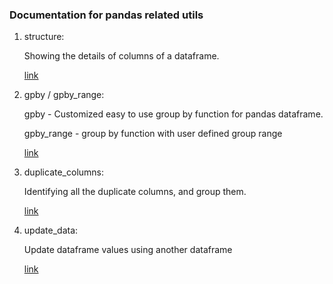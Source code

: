### Documentation for pandas related utils

1. structure:   

   Showing the details of columns of a dataframe. 

    [link](https://github.com/Shiutang-Li/python_utils/blob/master/doc/structure.md)
  
2. gpby / gpby_range:  

   gpby - Customized easy to use group by function for pandas dataframe.   

   gpby_range - group by function with user defined group range  

    [link](https://github.com/Shiutang-Li/python_utils/blob/master/doc/gpby.md)
    
3. duplicate_columns:  

   Identifying all the duplicate columns, and group them.

    [link](https://github.com/Shiutang-Li/python_utils/blob/master/doc/duplicate_columns.md)

4. update_data:  

   Update dataframe values using another dataframe 

    [link](https://github.com/Shiutang-Li/python_utils/blob/master/doc/update_data.md)
